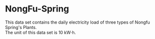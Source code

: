 # NongFu-Spring
This data set contains the daily electricity load of three types of Nongfu Spring's Plants.  
The unit of this data set is 10 kW⋅h.
